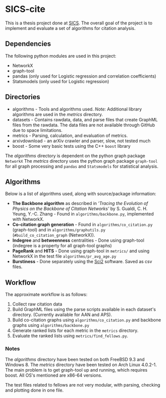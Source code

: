 # SICS-cite

This is a thesis project done at [SICS](https://www.sics.se/). The overall goal of the project is to implement and evaluate a set of algorithms for citation analysis.

## Dependencies
The following python modules are used in this project:
* NetworkX
* graph-tool
* pandas (only used for Logistic regression and correlation coefficients)
* Statsmodels (only used for Logistic regression)

## Directories

* algorithms - Tools and algorithms used. *Note:* Additional library algorithms are used in the *metrics* directory.
* datasets - Contains rawdata, data, and parse files that create GraphML files from the rawdata. The data files are not available through GitHub due to space limitations.
* metrics - Parsing, calculation, and evaluation of metrics. 
* arxivdownload - an arXiv crawler and parser, slow, not tested much
* boost - Some very basic tests using the C++ `boost` library

The *algorithms* directory is dependent on the python graph package `NetworkX`
The *metrics* directory uses the python graph package `graph-tool` for all graph processing and `pandas` and `Statsmodels` for statistical analysis.

## Algorithms
Below is a list of algorithms used, along with source/package information:

* **The Backbone algorithm** as described in *'Tracing the Evolution of Physics on the Backbone of Citation Networks'*
by S. Gualdi, C. H. Yeung, Y.-C. Zhang - Found in `algorithms/backbone.py`, implemented with NetworkX.
* **Co-citation graph generation** - Found in `algorithms/co_citation.py` (graph-tool) and in `algorithms/graphutils.py` (`#build_co_citation_graph` (NetworkX)).
* **Indegree** and **betweenness** centralities - Done using graph-tool (indegree is a property for all graph-tool graphs)
* **PageRank** and **HITS** - Done using graph-tool in `metrics/` and using NetworkX in the test file `algorithms/pr_avg_age.py`
* **Burstiness** - Done separately using the [Sci2](https://sci2.cns.iu.edu/) software. Saved as csv files.

## Workflow
The approximate workflow is as follows:
1. Collect raw citation data
2. Build GraphML files using the parse scripts available in each dataset's directory. (Currently available for AAN and APS).
3. Build co-citation graphs using `algorithms/co_citation.py` and backbone graphs using `algorithms/backbone.py`
4. Generate ranked lists for each metric in the `metrics` directory.
5. Evaluate the ranked lists using `metrics/find_fellows.py`.

### Notes
The *algorithms* directory have been tested on both FreeBSD 9.3 and Windows 8.
The *metrics* directory have been tested on Arch Linux 4.0.2-1. The main problem is to get graph-tool up and running, which requires boost.
All OS's mentioned are x86-64 versions.

The test files related to fellows are not very modular, with parsing, checking and plotting done in one file.
